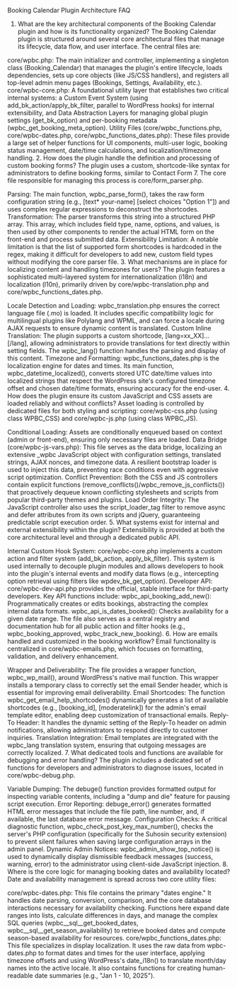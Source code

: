 Booking Calendar Plugin Architecture FAQ
1. What are the key architectural components of the Booking Calendar plugin and how is its functionality organized?
The Booking Calendar plugin is structured around several core architectural files that manage its lifecycle, data flow, and user interface. The central files are:

core/wpbc.php: The main initializer and controller, implementing a singleton class (Booking_Calendar) that manages the plugin's entire lifecycle, loads dependencies, sets up core objects (like JS/CSS handlers), and registers all top-level admin menu pages (Bookings, Settings, Availability, etc.).
core/wpbc-core.php: A foundational utility layer that establishes two critical internal systems: a Custom Event System (using add_bk_action/apply_bk_filter, parallel to WordPress hooks) for internal extensibility, and Data Abstraction Layers for managing global plugin settings (get_bk_option) and per-booking metadata (wpbc_get_booking_meta_option).
Utility Files (core/wpbc_functions.php, core/wpbc-dates.php, core/wpbc_functions_dates.php): These files provide a large set of helper functions for UI components, multi-user logic, booking status management, date/time calculations, and localization/timezone handling.
2. How does the plugin handle the definition and processing of custom booking forms?
The plugin uses a custom, shortcode-like syntax for administrators to define booking forms, similar to Contact Form 7. The core file responsible for managing this process is core/form_parser.php.

Parsing: The main function, wpbc_parse_form(), takes the raw form configuration string (e.g., [text* your-name] [select choices "Option 1"]) and uses complex regular expressions to deconstruct the shortcodes.
Transformation: The parser transforms this string into a structured PHP array. This array, which includes field type, name, options, and values, is then used by other components to render the actual HTML form on the front-end and process submitted data.
Extensibility Limitation: A notable limitation is that the list of supported form shortcodes is hardcoded in the regex, making it difficult for developers to add new, custom field types without modifying the core parser file.
3. What mechanisms are in place for localizing content and handling timezones for users?
The plugin features a sophisticated multi-layered system for internationalization (i18n) and localization (l10n), primarily driven by core/wpbc-translation.php and core/wpbc_functions_dates.php.

Locale Detection and Loading: wpbc_translation.php ensures the correct language file (.mo) is loaded. It includes specific compatibility logic for multilingual plugins like Polylang and WPML, and can force a locale during AJAX requests to ensure dynamic content is translated.
Custom Inline Translation: The plugin supports a custom shortcode, [lang=xx_XX]...[/lang], allowing administrators to provide translations for text directly within setting fields. The wpbc_lang() function handles the parsing and display of this content.
Timezone and Formatting: wpbc_functions_dates.php is the localization engine for dates and times. Its main function, wpbc_datetime_localized(), converts stored UTC date/time values into localized strings that respect the WordPress site's configured timezone offset and chosen date/time formats, ensuring accuracy for the end-user.
4. How does the plugin ensure its custom JavaScript and CSS assets are loaded reliably and without conflicts?
Asset loading is controlled by dedicated files for both styling and scripting: core/wpbc-css.php (using class WPBC_CSS) and core/wpbc-js.php (using class WPBC_JS).

Conditional Loading: Assets are conditionally enqueued based on context (admin or front-end), ensuring only necessary files are loaded.
Data Bridge (core/wpbc-js-vars.php): This file serves as the data bridge, localizing an extensive _wpbc JavaScript object with configuration settings, translated strings, AJAX nonces, and timezone data. A resilient bootstrap loader is used to inject this data, preventing race conditions even with aggressive script optimization.
Conflict Prevention: Both the CSS and JS controllers contain explicit functions (remove_conflicts()/wpbc_remove_js_conflicts()) that proactively dequeue known conflicting stylesheets and scripts from popular third-party themes and plugins.
Load Order Integrity: The JavaScript controller also uses the script_loader_tag filter to remove async and defer attributes from its own scripts and jQuery, guaranteeing predictable script execution order.
5. What systems exist for internal and external extensibility within the plugin?
Extensibility is provided at both the core architectural level and through a dedicated public API.

Internal Custom Hook System: core/wpbc-core.php implements a custom action and filter system (add_bk_action, apply_bk_filter). This system is used internally to decouple plugin modules and allows developers to hook into the plugin's internal events and modify data flows (e.g., intercepting option retrieval using filters like wpdev_bk_get_option).
Developer API: core/wpbc-dev-api.php provides the official, stable interface for third-party developers. Key API functions include:
wpbc_api_booking_add_new(): Programmatically creates or edits bookings, abstracting the complex internal data formats.
wpbc_api_is_dates_booked(): Checks availability for a given date range.
The file also serves as a central registry and documentation hub for all public action and filter hooks (e.g., wpbc_booking_approved, wpbc_track_new_booking).
6. How are emails handled and customized in the booking workflow?
Email functionality is centralized in core/wpbc-emails.php, which focuses on formatting, validation, and delivery enhancement.

Wrapper and Deliverability: The file provides a wrapper function, wpbc_wp_mail(), around WordPress's native mail function. This wrapper installs a temporary class to correctly set the email Sender header, which is essential for improving email deliverability.
Email Shortcodes: The function wpbc_get_email_help_shortcodes() dynamically generates a list of available shortcodes (e.g., [booking_id], [moderatelink]) for the admin's email template editor, enabling deep customization of transactional emails.
Reply-To Header: It handles the dynamic setting of the Reply-To header on admin notifications, allowing administrators to respond directly to customer inquiries.
Translation Integration: Email templates are integrated with the wpbc_lang translation system, ensuring that outgoing messages are correctly localized.
7. What dedicated tools and functions are available for debugging and error handling?
The plugin includes a dedicated set of functions for developers and administrators to diagnose issues, located in core/wpbc-debug.php.

Variable Dumping: The debuge() function provides formatted output for inspecting variable contents, including a "dump and die" feature for pausing script execution.
Error Reporting: debuge_error() generates formatted HTML error messages that include the file path, line number, and, if available, the last database error message.
Configuration Checks: A critical diagnostic function, wpbc_check_post_key_max_number(), checks the server's PHP configuration (specifically for the Suhosin security extension) to prevent silent failures when saving large configuration arrays in the admin panel.
Dynamic Admin Notices: wpbc_admin_show_top_notice() is used to dynamically display dismissible feedback messages (success, warning, error) to the administrator using client-side JavaScript injection.
8. Where is the core logic for managing booking dates and availability located?
Date and availability management is spread across two core utility files:

core/wpbc-dates.php: This file contains the primary "dates engine." It handles date parsing, conversion, comparison, and the core database interactions necessary for availability checking. Functions here expand date ranges into lists, calculate differences in days, and manage the complex SQL queries (wpbc__sql__get_booked_dates, wpbc__sql__get_season_availability) to retrieve booked dates and compute season-based availability for resources.
core/wpbc_functions_dates.php: This file specializes in display localization. It uses the raw data from wpbc-dates.php to format dates and times for the user interface, applying timezone offsets and using WordPress's date_i18n() to translate month/day names into the active locale. It also contains functions for creating human-readable date summaries (e.g., "Jan 1 - 10, 2025").